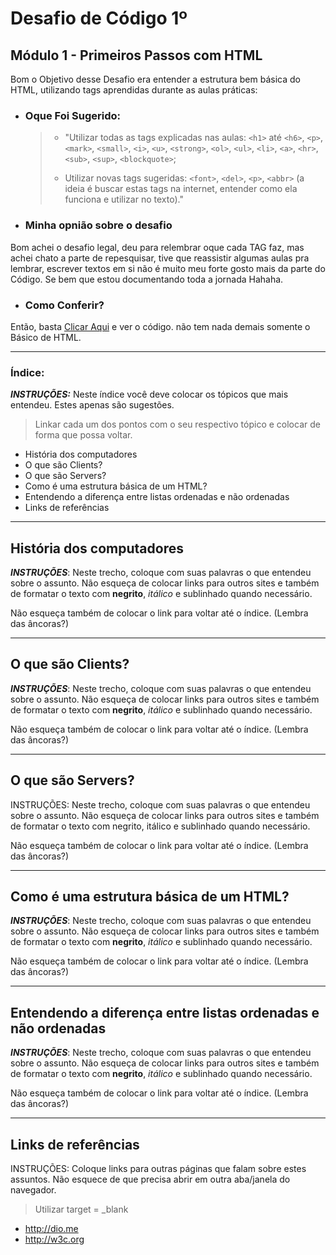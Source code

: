 # Desafio de Código 1º

## Módulo 1 - Primeiros Passos com HTML

Bom o Objetivo desse Desafio era entender a estrutura bem básica do HTML, utilizando tags aprendidas durante as aulas práticas:

- ### **Oque Foi Sugerido:**

    > - "Utilizar todas as tags explicadas nas aulas: `<h1>` até `<h6>`, `<p>`, `<mark>`, `<small>`, `<i>`, `<u>`, `<strong>`, `<ol>`, `<ul>`, `<li>`, `<a>`, `<hr>`, `<sub>`, `<sup>`, `<blockquote>`;
    >
    > - Utilizar novas tags sugeridas: `<font>`, `<del>`, `<p>`, `<abbr>` (a ideia é buscar estas tags na internet, entender como ela funciona e utilizar no texto)."

- ### **Minha opnião sobre o desafio**

Bom achei o desafio legal, deu para relembrar oque cada TAG faz, mas achei chato a parte de repesquisar, tive que reassistir algumas aulas pra lembrar, escrever textos em si não é muito meu forte gosto mais da parte do Código. Se bem que estou documentando toda a jornada Hahaha.

- ### **Como Conferir?**

Então, basta [Clicar Aqui](./index.html) e ver o código. não tem nada demais somente o Básico de HTML.

---
### Índice:

 ***INSTRUÇÕES:*** Neste índice você deve colocar os tópicos que mais entendeu. Estes apenas são sugestões.
 > Linkar cada um dos pontos com o seu respectivo tópico e colocar de forma que possa voltar.

- História dos computadores
- O que são Clients?
- O que são Servers?
- Como é uma estrutura básica de um HTML?
- Entendendo a diferença entre listas ordenadas e não ordenadas
- Links de referências
---
## História dos computadores

***INSTRUÇÕES***: Neste trecho, coloque com suas palavras o que entendeu sobre o assunto. Não esqueça de colocar links para outros sites e também de formatar o texto com **negrito**, *itálico* e sublinhado quando necessário.

Não esqueça também de colocar o link para voltar até o índice. (Lembra das âncoras?)

---

## O que são Clients?
***INSTRUÇÕES***: Neste trecho, coloque com suas palavras o que entendeu sobre o assunto. Não esqueça de colocar links para outros sites e também de formatar o texto com **negrito**, *itálico* e sublinhado quando necessário.

Não esqueça também de colocar o link para voltar até o índice. (Lembra das âncoras?)

---

## O que são Servers?
INSTRUÇÕES: Neste trecho, coloque com suas palavras o que entendeu sobre o assunto. Não esqueça de colocar links para outros sites e também de formatar o texto com negrito, itálico e sublinhado quando necessário.

Não esqueça também de colocar o link para voltar até o índice. (Lembra das âncoras?)

---

## Como é uma estrutura básica de um HTML?
***INSTRUÇÕES***: Neste trecho, coloque com suas palavras o que entendeu sobre o assunto. Não esqueça de colocar links para outros sites e também de formatar o texto com **negrito**, *itálico* e sublinhado quando necessário.

Não esqueça também de colocar o link para voltar até o índice. (Lembra das âncoras?)

---

## Entendendo a diferença entre listas ordenadas e não ordenadas

***INSTRUÇÕES***: Neste trecho, coloque com suas palavras o que entendeu sobre o assunto. Não esqueça de colocar links para outros sites e também de formatar o texto com **negrito**, *itálico* e sublinhado quando necessário.

Não esqueça também de colocar o link para voltar até o índice. (Lembra das âncoras?)

---

## Links de referências
INSTRUÇÕES: Coloque links para outras páginas que falam sobre estes assuntos. Não esquece de que precisa abrir em outra aba/janela do navegador.
> Utilizar target = _blank
- http://dio.me
- http://w3c.org